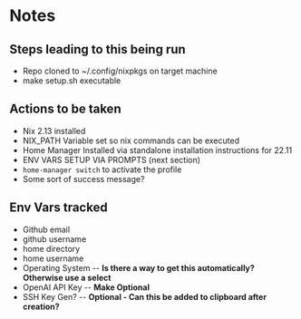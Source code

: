 # Notes

## Steps leading to this being run
- Repo cloned to ~/.config/nixpkgs on target machine
- make setup.sh executable

## Actions to be taken
- Nix 2.13 installed
- NIX_PATH Variable set so nix commands can be executed
- Home Manager Installed via standalone installation instructions for 22.11
- ENV VARS SETUP VIA PROMPTS (next section)
- `home-manager switch` to activate the profile
- Some sort of success message?

## Env Vars tracked
- Github email
- github username
- home directory
- home username
- Operating System -- **Is there a way to get this automatically? Otherwise use a select**
- OpenAI API Key -- **Make Optional**
- SSH Key Gen? -- **Optional - Can this be added to clipboard after creation?**

